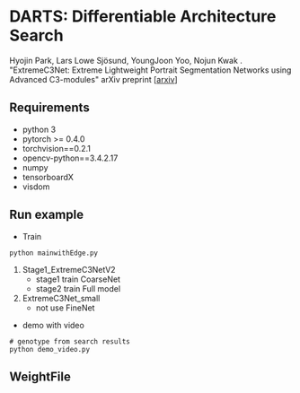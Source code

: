 # DARTS: Differentiable Architecture Search

Hyojin Park, Lars Lowe Sjösund, YoungJoon Yoo, Nojun Kwak . "ExtremeC3Net: Extreme Lightweight Portrait Segmentation Networks using Advanced C3-modules" arXiv preprint [[arxiv](https://arxiv.org/abs/1908.03093)]

## Requirements

- python 3
- pytorch >= 0.4.0
- torchvision==0.2.1
- opencv-python==3.4.2.17
- numpy
- tensorboardX
- visdom

## Run example



- Train

```shell
python mainwithEdge.py
```
1) Stage1_ExtremeC3NetV2
    - stage1  train CoarseNet
    - stage2  train Full model
2) ExtremeC3Net_small
    - not use FineNet
    
- demo with video

```shell
# genotype from search results
python demo_video.py
```

## WeightFile

